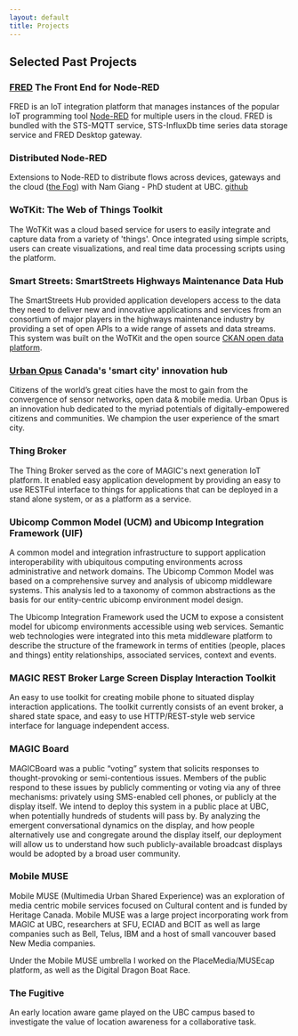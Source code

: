 ```yaml
---
layout: default
title: Projects
---
```


## Selected Past Projects

### [FRED](http://fred.sensetecnic.com) The Front End for Node-RED

FRED is an IoT integration platform that manages instances of the popular IoT programming tool [Node-RED](http://nodered.org) for multiple users in the cloud.  FRED is bundled with the STS-MQTT service,  STS-InfluxDb time series data storage service and FRED Desktop gateway.

### Distributed Node-RED

Extensions to Node-RED to distribute flows across devices, gateways and the cloud ([the Fog](https://en.wikipedia.org/wiki/Fog_computing)) with Nam Giang - PhD student at UBC. [github](https://github.com/namgk/dnr-editor)


### WoTKit: The Web of Things Toolkit

The WoTKit was a cloud based service for users to easily integrate and capture data from a variety of 'things'.  Once integrated using simple scripts, users can create visualizations, and real time data processing scripts using the platform.

### Smart Streets: SmartStreets Highways Maintenance Data Hub

The SmartStreets Hub provided application developers access to the data they need to deliver new and innovative applications and services from an consortium of major players in the highways maintenance industry by providing a set of open APIs to a wide range of assets and data streams.  This system was built on the WoTKit and the open source [CKAN open data platform](https://ckan.org/).

### [Urban Opus](http://urbanopus.net/) Canada's 'smart city' innovation hub

Citizens of the world’s great cities have the most to gain from the convergence of sensor networks, open data & mobile media. Urban Opus is an innovation hub dedicated to the myriad potentials of digitally-empowered citizens and communities. We champion the user experience of the smart city.

### Thing Broker
The Thing Broker served as the core of MAGIC's next generation IoT platform. It enabled easy application development by providing an easy to use RESTFul interface to things for applications that can be deployed in a stand alone system, or as a platform as a service.

### Ubicomp Common Model (UCM) and Ubicomp Integration Framework (UIF)

A common model and integration infrastructure to support application interoperability with ubiquitous computing environments across administrative and network domains. The Ubicomp Common Model was based on a comprehensive survey and analysis of ubicomp middleware systems.  This analysis led to a taxonomy of common abstractions as the basis for our entity-centric ubicomp environment model design.

The Ubicomp Integration Framework used the UCM to expose a consistent model for ubicomp environments accessible using web services.  Semantic web technologies were integrated into this meta middleware platform to describe the structure of the framework in terms of entities (people, places and things) entity relationships, associated services, context and events.

### MAGIC REST Broker Large Screen Display Interaction Toolkit

An easy to use toolkit for creating mobile phone to situated display interaction applications.  The toolkit currently consists of an event broker, a shared state space, and easy to use HTTP/REST-style web service interface for language independent access.

### MAGIC Board
MAGICBoard was a public “voting” system that solicits responses to thought-provoking or semi-contentious issues. Members of the public respond to these issues by publicly commenting or voting via any of three mechanisms: privately using SMS-enabled cell phones, or publicly at the display itself. We intend to deploy this system in a public place at UBC, when potentially hundreds of students will pass by. By analyzing the emergent conversational dynamics on the display, and how people alternatively use and congregate around the display itself, our deployment will allow us to understand how such publicly-available broadcast displays would be adopted by a broad user community.

### Mobile MUSE
Mobile MUSE (Multimedia Urban Shared Experience) was an exploration of media centric mobile services focused on Cultural content and is funded by Heritage Canada.  Mobile MUSE was a large project incorporating work from MAGIC at UBC, researchers at SFU, ECIAD and BCIT as well as large companies such as Bell, Telus, IBM and a host of small vancouver based New Media companies.

Under the Mobile MUSE umbrella I worked on the PlaceMedia/MUSEcap platform, as well as the Digital Dragon Boat Race.

### The Fugitive

An early location aware game played on the UBC campus based to investigate the value of location awareness for a collaborative task.